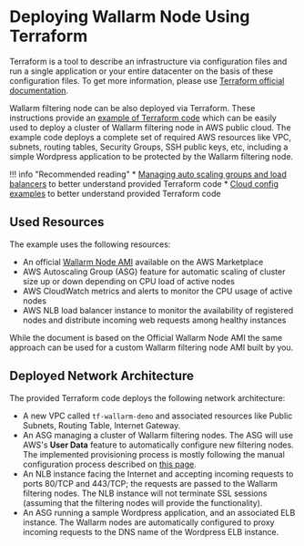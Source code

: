 # Deploying Wallarm Node Using Terraform

Terraform is a tool to describe an infrastructure via configuration files and run a single application or your entire datacenter on the basis of these configuration files. To get more information, please use [Terraform official documentation](https://www.terraform.io/intro/index.html).

Wallarm filtering node can be also deployed via Terraform. These instructions provide an [example of Terraform code](https://github.com/wallarm/terraform-example) which can be easily used to deploy a cluster of Wallarm filtering node in AWS public cloud. The example code deploys a complete set of required AWS resources like VPC, subnets, routing tables, Security Groups, SSH public keys, etc, including a simple Wordpress application to be protected by the Wallarm filtering node.

!!! info "Recommended reading"
    * [Managing auto scaling groups and load balancers](https://hands-on.cloud/terraform-recipe-managing-auto-scaling-groups-and-load-balancers/) to better understand provided Terraform code
    * [Cloud config examples](https://cloudinit.readthedocs.io/en/latest/topics/examples.html) to better understand provided Terraform code

## Used Resources

The example uses the following resources:

* An official [Wallarm Node AMI](https://aws.amazon.com/marketplace/server/procurement?productId=34faafd7-601d-43ac-8d22-3f2d839028c5) available on the AWS Marketplace
* AWS Autoscaling Group (ASG) feature for automatic scaling of cluster size up or down depending on CPU load of active nodes
* AWS CloudWatch metrics and alerts to monitor the CPU usage of active nodes
* AWS NLB load balancer instance to monitor the availability of registered nodes and distribute incoming web requests among healthy instances

While the document is based on the Official Wallarm Node AMI the same approach can be used for a custom Wallarm filtering node AMI built by you.

## Deployed Network Architecture

The provided Terraform code deploys the following network architecture:

* A new VPC called `tf-wallarm-demo` and associated resources like Public Subnets, Routing Table, Internet Gateway.
* An ASG managing a cluster of Wallarm filtering nodes. The ASG will use AWS's **User Data** feature to automatically configure new filtering nodes. The implemented provisioning process is mostly following the manual configuration process described on [this page](../../../installation-ami-en.md).
* An NLB instance facing the Internet and accepting incoming requests to ports 80/TCP and 443/TCP; the requests are passed to the Wallarm filtering nodes. The NLB instance will not terminate SSL sessions (assuming that the filtering nodes will provide the functionality).
* An ASG running a sample Wordpress application, and an associated ELB instance. The Wallarm nodes are automatically configured to proxy incoming requests to the DNS name of the Wordpress ELB instance.
